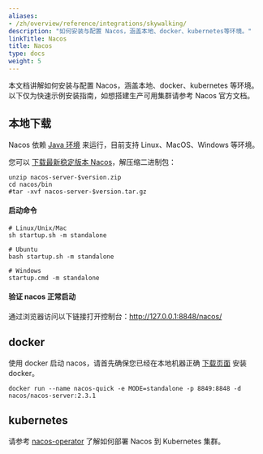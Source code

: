 ```yaml
---
aliases:
- /zh/overview/reference/integrations/skywalking/
description: "如何安装与配置 Nacos，涵盖本地、docker、kubernetes等环境。"
linkTitle: Nacos
title: Nacos
type: docs
weight: 5
---
```


本文档讲解如何安装与配置 Nacos，涵盖本地、docker、kubernetes 等环境。以下仅为快速示例安装指南，如想搭建生产可用集群请参考 Nacos 官方文档。

## 本地下载

Nacos 依赖 <a href="https://sdkman.io/" target="_blank">Java 环境</a> 来运行，目前支持 Linux、MacOS、Windows 等环境。

您可以 <a href="https://github.com/alibaba/nacos/releases" target="_blank">下载最新稳定版本 Nacos</a>，解压缩二进制包：

```shell
unzip nacos-server-$version.zip
cd nacos/bin
#tar -xvf nacos-server-$version.tar.gz
```

#### 启动命令
```shell
# Linux/Unix/Mac
sh startup.sh -m standalone

# Ubuntu
bash startup.sh -m standalone

# Windows
startup.cmd -m standalone
```

#### 验证 nacos 正常启动

通过浏览器访问以下链接打开控制台：http://127.0.0.1:8848/nacos/

## docker
使用 docker 启动 nacos，请首先确保您已经在本地机器正确 <a href="https://docs.docker.com/engine/install/" target="_blank">下载页面</a> 安装 docker</a>。

```shell
docker run --name nacos-quick -e MODE=standalone -p 8849:8848 -d nacos/nacos-server:2.3.1
```

## kubernetes

请参考 <a href="https://github.com/nacos-group/nacos-k8s/blob/master/operator/README-CN.md" target="_blank">nacos-operator</a> 了解如何部署 Nacos 到 Kubernetes 集群。
